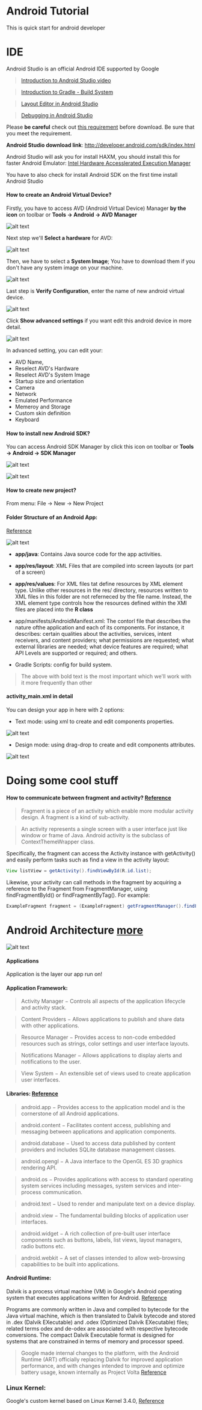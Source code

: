 # Android Tutorial 

This is quick start for android developer

# IDE

Android Studio is an official Android IDE supported by Google

> [Introduction to Android Studio video](https://www.youtube.com/watch?v=K2dodTXARqc&index=4&list=PLOU2XLYxmsILBTFkx5Fj_0TpUFKyZ1i7d)

> [Introduction to Gradle - Build System](https://www.youtube.com/watch?v=cD7NPxuuXYY&index=3&list=PLOU2XLYxmsILBTFkx5Fj_0TpUFKyZ1i7d)

> [Layout Editor in Android Studio](https://www.youtube.com/watch?v=JLLnhwtDoHw&index=2&list=PLOU2XLYxmsILBTFkx5Fj_0TpUFKyZ1i7d)

> [Debugging in Android Studio](https://www.youtube.com/watch?v=2I6fuD20qlY&index=1&list=PLOU2XLYxmsILBTFkx5Fj_0TpUFKyZ1i7d)

Please **be careful** check out [this requirement](http://developer.android.com/sdk/index.html#Requirements) before download. Be sure that you meet the requirement.

**Android Studio download link**: http://developer.android.com/sdk/index.html

Android Studio will ask you for install HAXM, you should install this for faster Android Emulator: [Intel Hardware Accesslerated Execution Manager](https://software.intel.com/en-us/android/articles/intel-hardware-accelerated-execution-manager)

You have to also check for install Android SDK on the first time install Android Studio

#### How to create an Android Virtual Device?

Firstly, you have to access AVD (Android Virtual Device) Manager **by the icon** on toolbar or **Tools -> Android -> AVD Manager**

![alt text](https://github.com/phuongtailtranminh/android-tutorial/blob/master/images/AVD%20Manager%20Icon.png?raw=true "Android Virtual Device Manager Icon")

Next step we'll **Select a hardware** for AVD:

![alt text](https://github.com/phuongtailtranminh/android-tutorial/blob/master/images/AVD%20Manager%20Select%20Hardware.png?raw=true "Android Virtual Device Select Hardware")

Then, we have to select a **System Image**; You have to download them if you don't have any system image on your machine.

![alt text](https://github.com/phuongtailtranminh/android-tutorial/blob/master/images/AVD%20Manager%20Select%20Image.png?raw=true "Android Virtual Device Select System Image")

Last step is **Verify Configuration**, enter the name of new android virtual device.

![alt text](https://github.com/phuongtailtranminh/android-tutorial/blob/master/images/AVD%20Manager%20Verify%20Config.png?raw=true "Android Virtual Device Verify Configuration")

Click **Show advanced settings** if you want edit this android device in more detail.

![alt text](https://github.com/phuongtailtranminh/android-tutorial/blob/master/images/AVD%20Manager%20Advanced%20Settings.png?raw=true "Android Virtual Device Advanced Settings")

In advanced setting, you can edit your:

- AVD Name,
- Reselect AVD's Hardware
- Reselect AVD's System Image
- Startup size and orientation
- Camera
- Network
- Emulated Performance
- Memeroy and Storage
- Custom skin definition
- Keyboard

#### How to install new Android SDK?

You can access Android SDK Manager by click this icon on toolbar or **Tools -> Android -> SDK Manager**

![alt text](https://github.com/phuongtailtranminh/android-tutorial/blob/master/images/Android%20SDK%20Manager%20Icon.png?raw=true "Android SDK Manager icon")

![alt text](https://github.com/phuongtailtranminh/android-tutorial/blob/master/images/Android%20SDK%20Manager%20Window.png?raw=true "Android SDK Manager Window")

#### How to create new project?

From menu: File -> New -> New Project

#### Folder Structure of an Android App:

[Reference](https://developer.android.com/tools/projects/index.html#ApplicationModules)

![alt text](https://github.com/phuongtailtranminh/android-tutorial/blob/master/images/Android%20App%20Folder%20Structure.png?raw=true "Folder Structure of an Android App")

- **app/java**: Contains Java source code for the app activities.

- **app/res/layout**: XML Files that are compiled into screen layouts (or part of a screen)

- **app/res/values**: For XML files tat define resources by XML element type. Unlike other resources in the res/ directory, resources written to XML files in this folder are not referneced by the file name. Instead, the XML element type controls how the resources defined within the XMl files are placed into the **R class**

- app/manifests/AndroidManifest.xml: The contorl file that describes the nature ofthe application and each of its components. For instance, it describes: certain qualities about the activities, services, intent receivers, and content providers; what permissions are requested; what external libraries are needed; what device features are required; what API Levels are supported or required; and others.

- Gradle Scripts: config for build system.

> The above with bold text is the most important which we'll work with it more frequently than other

#### activity_main.xml in detail

You can design your app in here with 2 options: 

- Text mode: using xml to create and edit components properties.

![alt text](https://github.com/phuongtailtranminh/android-tutorial/blob/master/images/activity_main.xml_text_mode.png?raw=true "Text mode in app design")

- Design mode: using drag-drop to create and edit components attributes.

![alt text](https://github.com/phuongtailtranminh/android-tutorial/blob/master/images/activity_main.xml_design_mode.png?raw=true "Design mode in app design")

# Doing some cool stuff

#### How to communicate between fragment and activity? [Reference](http://developer.android.com/guide/components/fragments.html#CommunicatingWithActivity)

> Fragment is a piece of an activity which enable more modular activity design. A fragment is a kind of sub-activity.

> An activity represents a single screen with a user interface just like window or frame of Java. Android activity is the subclass of ContextThemeWrapper class.

Specifically, the fragment can access the Activity instance with getActivity() and easily perform tasks such as find a view in the activity layout:

```java
View listView = getActivity().findViewById(R.id.list);
```

Likewise, your activity can call methods in the fragment by acquiring a reference to the Fragment from FragmentManager, using findFragmentById() or findFragmentByTag(). For example:

```java
ExampleFragment fragment = (ExampleFragment) getFragmentManager().findFragmentById(R.id.example_fragment);
```

# Android Architecture [more](https://en.wikipedia.org/wiki/Android_(operating_system)#Linux_kernel)

![alt text](https://upload.wikimedia.org/wikipedia/commons/thumb/a/af/Android-System-Architecture.svg/906px-Android-System-Architecture.svg.png "Layers and Architecture")


#### Applications

Application is the layer our app run on!


#### Application Framework: 

> Activity Manager − Controls all aspects of the application lifecycle and activity stack.

> Content Providers − Allows applications to publish and share data with other applications.

> Resource Manager − Provides access to non-code embedded resources such as strings, color settings and user interface layouts.

> Notifications Manager − Allows applications to display alerts and notifications to the user.

> View System − An extensible set of views used to create application user interfaces.

#### Libraries: [Reference](http://www.tutorialspoint.com/android/android_architecture.htm)

> android.app − Provides access to the application model and is the cornerstone of all Android applications.

> android.content − Facilitates content access, publishing and messaging between applications and application components.

> android.database − Used to access data published by content providers and includes SQLite database management classes.

> android.opengl − A Java interface to the OpenGL ES 3D graphics rendering API.

> android.os − Provides applications with access to standard operating system services including messages, system services and inter-process communication.

> android.text − Used to render and manipulate text on a device display.

> android.view − The fundamental building blocks of application user interfaces.

> android.widget − A rich collection of pre-built user interface components such as buttons, labels, list views, layout managers, radio buttons etc.

> android.webkit − A set of classes intended to allow web-browsing capabilities to be built into applications.


#### Android Runtime: 

Dalvik is a process virtual machine (VM) in Google's Android operating system that executes applications written for Android. [Reference](https://en.wikipedia.org/wiki/Dalvik_(software))

Programs are commonly written in Java and compiled to bytecode for the Java virtual machine, which is then translated to Dalvik bytecode and stored in .dex (Dalvik EXecutable) and .odex (Optimized Dalvik EXecutable) files; related terms odex and de-odex are associated with respective bytecode conversions. The compact Dalvik Executable format is designed for systems that are constrained in terms of memory and processor speed.

> Google made internal changes to the platform, with the Android Runtime (ART) officially replacing Dalvik for improved application performance, and with changes intended to improve and optimize battery usage, known internally as Project Volta [Reference](https://en.wikipedia.org/wiki/Android_version_history)

### Linux Kernel: 

Google's custom kernel based on Linux Kernel 3.4.0, [Reference](https://en.wikipedia.org/wiki/Android_version_history)